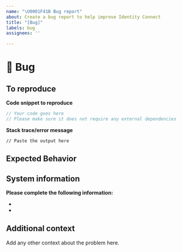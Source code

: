 ```yaml
---
name: "\U0001F41B Bug report"
about: Create a bug report to help improve Identity Connect
title: "[Bug]"
labels: bug
assignees: ''

---
```


# 🐛 Bug

<!-- A clear and concise description of what the bug is.
To report a security issue, please email security@aptoslabs.com. -->

## To reproduce

**Code snippet to reproduce**
```Typescript
// Your code goes here
// Please make sure it does not require any external dependencies
```

**Stack trace/error message**
```
// Paste the output here
```

## Expected Behavior

<!-- A clear and concise description of what you expected to happen. -->

## System information

**Please complete the following information:**
- <!-- Where this happened -->
- <!-- Device OS -->


## Additional context

Add any other context about the problem here.
